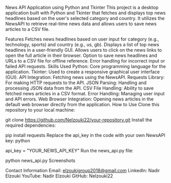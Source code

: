 News API Application using Python and Tkinter
This project is a desktop application built with Python and Tkinter that fetches and displays top news headlines based on the user's selected category and country. It utilizes the NewsAPI to retrieve real-time news data and allows users to save news articles to a CSV file.

Features
Fetches news headlines based on user input for category (e.g., technology, sports) and country (e.g., us, gb).
Displays a list of top news headlines in a user-friendly GUI.
Allows users to click on the news links to open the full article in their browser.
Option to save news headlines and URLs to a CSV file for offline reference.
Error handling for incorrect input or failed API requests.
Skills Used
Python: Core programming language for the application.
Tkinter: Used to create a responsive graphical user interface (GUI).
API Integration: Fetching news using the NewsAPI.
Requests Library: For making HTTP requests to the API.
JSON Parsing: Handling and processing JSON data from the API.
CSV File Handling: Ability to save fetched news articles in a CSV format.
Error Handling: Managing user input and API errors.
Web Browser Integration: Opening news articles in the default web browser directly from the application.
How to Use
Clone this repository to your local machine:


git clone https://github.com/Nelzouki22/your-repository.git
Install the required dependencies:


pip install requests
Replace the api_key in the code with your own NewsAPI key:
python

api_key = "YOUR_NEWS_API_KEY"
Run the news_api.py file:


python news_api.py
Screenshots

Contact Information
Email: elzoukigroup2018@gmail.com
LinkedIn: Nadir Elzouki
YouTube: Nadir Elzouki
GitHub: Nelzouki22
